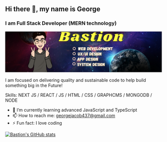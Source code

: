 ## Hi there 👋, my name is George
### I am Full Stack Developer (MERN technology)

![](https://github.com/georgebastion/georgebastion/blob/main/Bastion.png)

I am focused on delivering quality and sustainable code to help build something big in the Future!

Skills: NEXT JS / REACT / JS / HTML / CSS / GRAPHCMS / MONGODB / NODE

- 🌱 I’m currently learning advanced JavaScript and TypeScript 
- 📫 How to reach me: georgejacob437@gmail.com 
- ⚡ Fun fact: I love coding 

[![Bastion's GitHub stats](https://github-readme-stats.vercel.app/api?username=georgebastion)](https://github.com/anuraghazra/github-readme-stats)

